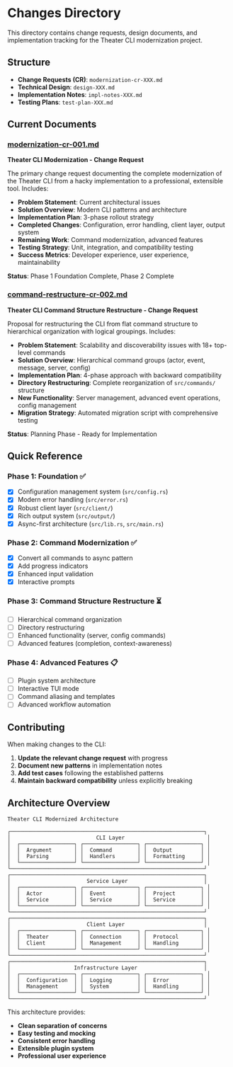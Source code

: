 # Changes Directory

This directory contains change requests, design documents, and implementation tracking for the Theater CLI modernization project.

## Structure

- **Change Requests (CR)**: `modernization-cr-XXX.md`
- **Technical Design**: `design-XXX.md`  
- **Implementation Notes**: `impl-notes-XXX.md`
- **Testing Plans**: `test-plan-XXX.md`

## Current Documents

### [modernization-cr-001.md](./modernization-cr-001.md)
**Theater CLI Modernization - Change Request**

The primary change request documenting the complete modernization of the Theater CLI from a hacky implementation to a professional, extensible tool. Includes:

- **Problem Statement**: Current architectural issues
- **Solution Overview**: Modern CLI patterns and architecture
- **Implementation Plan**: 3-phase rollout strategy
- **Completed Changes**: Configuration, error handling, client layer, output system
- **Remaining Work**: Command modernization, advanced features
- **Testing Strategy**: Unit, integration, and compatibility testing
- **Success Metrics**: Developer experience, user experience, maintainability

**Status**: Phase 1 Foundation Complete, Phase 2 Complete

### [command-restructure-cr-002.md](./command-restructure-cr-002.md)
**Theater CLI Command Structure Restructure - Change Request**

Proposal for restructuring the CLI from flat command structure to hierarchical organization with logical groupings. Includes:

- **Problem Statement**: Scalability and discoverability issues with 18+ top-level commands
- **Solution Overview**: Hierarchical command groups (actor, event, message, server, config)
- **Implementation Plan**: 4-phase approach with backward compatibility
- **Directory Restructuring**: Complete reorganization of `src/commands/` structure
- **New Functionality**: Server management, advanced event operations, config management
- **Migration Strategy**: Automated migration script with comprehensive testing

**Status**: Planning Phase - Ready for Implementation

## Quick Reference

### Phase 1: Foundation ✅
- [x] Configuration management system (`src/config.rs`)
- [x] Modern error handling (`src/error.rs`)  
- [x] Robust client layer (`src/client/`)
- [x] Rich output system (`src/output/`)
- [x] Async-first architecture (`src/lib.rs`, `src/main.rs`)

### Phase 2: Command Modernization ✅
- [x] Convert all commands to async pattern
- [x] Add progress indicators
- [x] Enhanced input validation
- [x] Interactive prompts

### Phase 3: Command Structure Restructure ⏳
- [ ] Hierarchical command organization
- [ ] Directory restructuring
- [ ] Enhanced functionality (server, config commands)
- [ ] Advanced features (completion, context-awareness)

### Phase 4: Advanced Features 📋
- [ ] Plugin system architecture
- [ ] Interactive TUI mode
- [ ] Command aliasing and templates
- [ ] Advanced workflow automation

## Contributing

When making changes to the CLI:

1. **Update the relevant change request** with progress
2. **Document new patterns** in implementation notes
3. **Add test cases** following the established patterns
4. **Maintain backward compatibility** unless explicitly breaking

## Architecture Overview

```
Theater CLI Modernized Architecture

┌─────────────────────────────────────────────────────────────┐
│                           CLI Layer                          │
│  ┌─────────────────┐ ┌─────────────────┐ ┌─────────────────┐ │
│  │  Argument       │ │  Command        │ │  Output         │ │
│  │  Parsing        │ │  Handlers       │ │  Formatting     │ │
│  └─────────────────┘ └─────────────────┘ └─────────────────┘ │
└─────────────────────────────────────────────────────────────┘
┌─────────────────────────────────────────────────────────────┐
│                        Service Layer                        │
│  ┌─────────────────┐ ┌─────────────────┐ ┌─────────────────┐ │
│  │  Actor          │ │  Event          │ │  Project        │ │
│  │  Service        │ │  Service        │ │  Service        │ │
│  └─────────────────┘ └─────────────────┘ └─────────────────┘ │
└─────────────────────────────────────────────────────────────┘
┌─────────────────────────────────────────────────────────────┐
│                        Client Layer                         │
│  ┌─────────────────┐ ┌─────────────────┐ ┌─────────────────┐ │
│  │  Theater        │ │  Connection     │ │  Protocol       │ │
│  │  Client         │ │  Management     │ │  Handling       │ │
│  └─────────────────┘ └─────────────────┘ └─────────────────┘ │
└─────────────────────────────────────────────────────────────┘
┌─────────────────────────────────────────────────────────────┐
│                    Infrastructure Layer                     │
│  ┌─────────────────┐ ┌─────────────────┐ ┌─────────────────┐ │
│  │  Configuration  │ │  Logging        │ │  Error          │ │
│  │  Management     │ │  System         │ │  Handling       │ │
│  └─────────────────┘ └─────────────────┘ └─────────────────┘ │
└─────────────────────────────────────────────────────────────┘
```

This architecture provides:
- **Clean separation of concerns**
- **Easy testing and mocking**
- **Consistent error handling**
- **Extensible plugin system**
- **Professional user experience**
